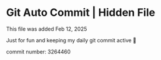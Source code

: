 # Git Auto Commit | Hidden File

This file was added Feb 12, 2025

Just for fun and keeping my daily git commit active 🤪

commit number: 3264460
